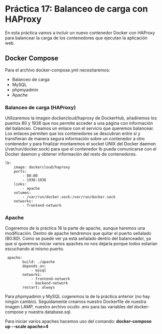 # Práctica 17: Balanceo de carga con HAProxy

En esta práctica vamos a incluir un nuevo contenedor Docker con HAProxy para balancear la carga de los contenedores que ejecutan la aplicación web. 

## Docker Compose

Para el archivo docker-compose.yml necesitaremos: 

- Balanceo de carga
- MySQL
- phpmyadmin
- Apache

### Balanceo de carga (HAProxy)

Utilizaremos la imagen dockercloud/haproxy de DockerHub, añadiremos los puertos 80 y 1936 que nos permite acceder a una página con información del balanceo.
Creamos un enlace con el servicio que queremos balancear. Los enlaces permiten que los contenedores se descubran entre sí y transfieran de manera segura información sobre un contenedor a otro contenedor y para finalizar montaremos el socket UNIX del Docker daemon (/var/run/docker.sock) para que el contenedor lb pueda comunicarse con el Docker daemon y obtener información del resto de contenedores.

```
lb:
    image: dockercloud/haproxy 
    ports:
        - 80:80 
        - 1936:1936 
    links:
        - apache 
    volumes:
        - /var/run/docker.sock:/var/run/docker.sock 
    networks:
        - frontend-network
```

### Apache

Cogeremos de la práctica 16 la parte de apache, aunque haremos una modificación. Dentro de apache tendremos que quitar el puerto señalado (80:80). Como se puede ver ya está señalado dentro del balanceador, ya que si queremos iniciar varios apaches no nos dejaría porque todos estarían escuchando al mismo puerto.

```
 apache: 
        build: ./apache
        depends_on: 
            - mysql
        networks: 
            - frontend-network
            - backend-network
        restart: always
```

Para phpmyadmin y MySQL cogeremos la de la práctica anterior (no hay ningún cambio). Seguidamente creamos nuestro Dockerfile de nuestra imagen LAMP, nuestro archivo oculto .env para las variables del docker-compose y nuestra database.sql. 

Para iniciar varios apaches hacemos uso del comando: **docker-compose up --scale apache=4** 
